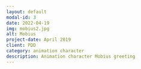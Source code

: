 ```yaml
---
layout: default
modal-id: 3
date: 2022-04-19
img: mobius2.jpg
alt: Mobius
project-date: April 2019
client: PDD
category: animation character
description: Animation character Mobius greeting
---
```

